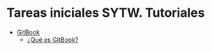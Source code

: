 # Tareas iniciales SYTW. Tutoriales

* [GitBook](GitBook/gitbook.md)
	* [¿Qué es GitBook?](GitBook/ff.md)

